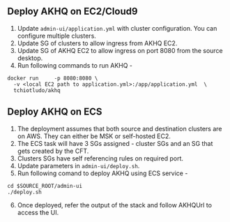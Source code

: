 ## Deploy AKHQ on EC2/Cloud9
1. Update `admin-ui/application.yml` with cluster configuration. You can configure multiple clusters. 
2. Update SG of clusters to allow ingress from AKHQ EC2. 
3. Update SG of AKHQ EC2 to allow ingress on port 8080 from the source desktop. 
4. Run following commands to run AKHQ -
```shell
docker run     -p 8080:8080 \
  -v <local EC2 path to application.yml>:/app/application.yml  \
  tchiotludo/akhq   
```
## Deploy AKHQ on ECS
1. The deployment assumes that both source and destination clusters are on AWS. They can either be MSK or self-hosted EC2. 
2. The ECS task will have 3 SGs assigned - cluster SGs and an SG that gets created by the CFT. 
3. Clusters SGs have self referencing rules on required port. 
4. Update parameters in `admin-ui/deploy.sh`.
5. Run following comand to deploy AKHQ using ECS service  -
```shell
cd $SOURCE_ROOT/admin-ui
./deploy.sh 
```
6. Once deployed, refer the output of the stack and follow AKHQUrl to access the UI. 
